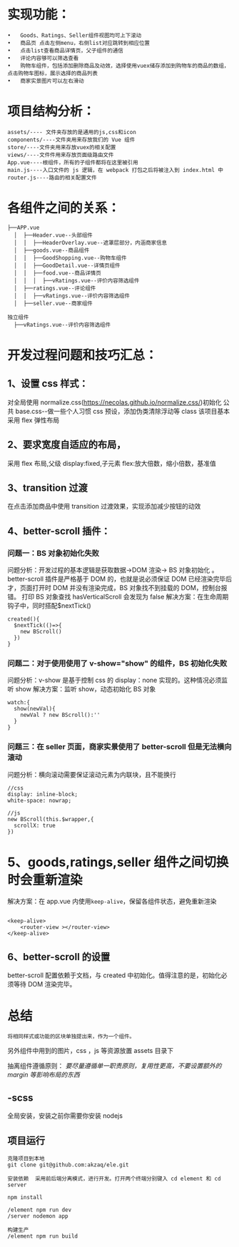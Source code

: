 # 实现功能：

```
•	Goods、Ratings、Seller组件视图均可上下滚动
•	商品页 点击左侧menu，右侧list对应跳转到相应位置
•	点击list查看商品详情页，父子组件的通信
•	评论内容够可以筛选查看
•	购物车组件，包括添加删除商品及动效，选择使用vuex储存添加到购物车的商品的数组，点击购物车图标，展示选择的商品列表
•	商家实景图片可以左右滑动

```

# 项目结构分析：

    assets/---- 文件夹存放的是通用的js,css和icon
    components/----文件夹用来存放我们的 Vue 组件
    store/----文件夹用来存放vuex的相关配置
    views/----文件件用来存放页面级路由文件
    App.vue----根组件，所有的子组件都将在这里被引用
    main.js----入口文件的 js 逻辑，在 webpack 打包之后将被注入到 index.html 中
    router.js----路由的相关配置文件

# 各组件之间的关系：

```
├──APP.vue
  │  ├──Header.vue--头部组件
  │  │  ├──HeaderOverlay.vue--遮罩层部分，内涵商家信息
  │  ├──goods.vue--商品组件
  │  │  ├──GoodShopping.vue--购物车组件
  │  │  ├──GoodDetail.vue--详情页组件
  │  │  ├──food.vue--商品详情页
  │  │  │  ├──vRatings.vue--评价内容筛选组件
  │  ├──ratings.vue--评论组件
  │  │  ├──vRatings.vue--评价内容筛选组件
  │  ├──seller.vue--商家组件

独立组件
  ├──vRatings.vue--评价内容筛选组件
```

# 开发过程问题和技巧汇总：

## 1、设置 css 样式：

对全局使用 normalize.css(https://necolas.github.io/normalize.css/)初始化
公共 base.css--做一些个人习惯 css 预设，添加伪类清除浮动等 class
该项目基本采用 flex 弹性布局

## 2、要求宽度自适应的布局，

采用 flex 布局,父级 display:fixed,子元素 flex:放大倍数，缩小倍数，基准值

## 3、transition 过渡

在点击添加商品中使用 transition 过渡效果，实现添加减少按钮的动效

## 4、better-scroll 插件：

### 问题一：BS 对象初始化失败

问题分析：开发过程的基本逻辑是获取数据->DOM 渲染-> BS 对象初始化 。better-scroll 插件是严格基于 DOM 的，也就是说必须保证 DOM 已经渲染完毕后才，页面打开时 DOM 并没有渲染完成，BS 对象找不到挂载的 DOM，控制台报错。
打印 BS 对象查找 hasVerticalScroll 会发现为 false
解决方案：在生命周期钩子中，同时搭配$nextTick()

```
created(){
  $nextTick(()=>{
    new BScroll()
  })
}

```

### 问题二：对于使用使用了 v-show="show" 的组件，BS 初始化失败

问题分析：v-show 是基于控制 css 的 display：none 实现的。这种情况必须监听 show
解决方案：监听 show，动态初始化 BS 对象

```
watch:{
  show(newVal){
    newVal ? new BScroll():''
  }
}
```

### 问题三：在 seller 页面，商家实景使用了 better-scroll 但是无法横向滚动

问题分析：横向滚动需要保证滚动元素为内联块，且不能换行

```
//css
display: inline-block;
white-space: nowrap;

//js
new BScroll(this.$wrapper,{
  scrollX: true
})
```

# 5、goods,ratings,seller 组件之间切换时会重新渲染

解决方案：在 app.vue 内使用`keep-alive`，保留各组件状态，避免重新渲染

```

<keep-alive>
    <router-view ></router-view>
</keep-alive>
```

## 6、better-scroll 的设置

better-scroll 配置依赖于文档，与 created 中初始化。值得注意的是，初始化必须等待 DOM 渲染完毕。

# 总结

    将相同样式或功能的区块单独提出来，作为一个组件。

另外组件中用到的图片，css ，js 等资源放置 assets 目录下

抽离组件遵循原则：
_要尽量遵循单一职责原则，复用性更高，不要设置额外的 margin 等影响布局的东西_

## -scss

全局安装，安装之前你需要你安装 nodejs

## 项目运行

```
克隆项目到本地
git clone git@github.com:akzaq/ele.git

安装依赖  采用前后端分离模式，进行开发。打开两个终端分别键入 cd element 和 cd server

npm install

/element npm run dev
/server nodemon app

构建生产
/element npm run build

```
